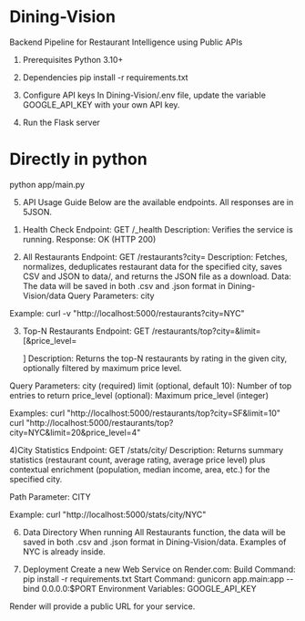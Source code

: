 # Dining-Vision
Backend Pipeline for Restaurant Intelligence using Public APIs

1. Prerequisites
Python 3.10+

2. Dependencies
pip install -r requirements.txt

3. Configure API keys
In Dining-Vision/.env file, update the variable GOOGLE_API_KEY with your own API key.

4. Run the Flask server
# Directly in python
python app/main.py

5. API Usage Guide
Below are the available endpoints. All responses are in 5JSON.

1) Health Check
Endpoint: GET /_health
Description: Verifies the service is running.
Response: OK (HTTP 200)

2) All Restaurants
Endpoint: GET /restaurants?city=<CITY>
Description: Fetches, normalizes, deduplicates restaurant data for the specified city, saves CSV and JSON to data/, and returns the JSON file as a download.
Data:
The data will be saved in both .csv and .json format in Dining-Vision/data
Query Parameters:
city

Example:
curl -v "http://localhost:5000/restaurants?city=NYC"

3) Top-N Restaurants
Endpoint: GET /restaurants/top?city=<CITY>&limit=<N>[&price_level=<P>]
Description: Returns the top-N restaurants by rating in the given city, optionally filtered by maximum price level.

Query Parameters:
city (required)
limit (optional, default 10): Number of top entries to return
price_level (optional): Maximum price_level (integer)

Examples:
curl "http://localhost:5000/restaurants/top?city=SF&limit=10"
curl "http://localhost:5000/restaurants/top?city=NYC&limit=20&price_level=4"

4)City Statistics
Endpoint: GET /stats/city/<CITY>
Description: Returns summary statistics (restaurant count, average rating, average price level) plus contextual enrichment (population, median income, area, etc.) for the specified city.

Path Parameter:
CITY

Example:
curl "http://localhost:5000/stats/city/NYC"

6. Data Directory
When running All Restaurants function, the data will be saved in both .csv and .json format in Dining-Vision/data. Examples of NYC is already inside.

7. Deployment
Create a new Web Service on Render.com:
Build Command: pip install -r requirements.txt
Start Command: gunicorn app.main:app --bind 0.0.0.0:$PORT
Environment Variables: GOOGLE_API_KEY

Render will provide a public URL for your service.
